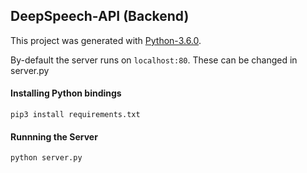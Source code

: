 ## DeepSpeech-API (Backend)

This project was generated with [Python-3.6.0](https://www.python.org/downloads/release/python-360/).

By-default the server runs on `localhost:80`. These can be changed in server.py

#### Installing Python bindings

```
pip3 install requirements.txt
```

#### Runnning the Server

```bash
python server.py
```